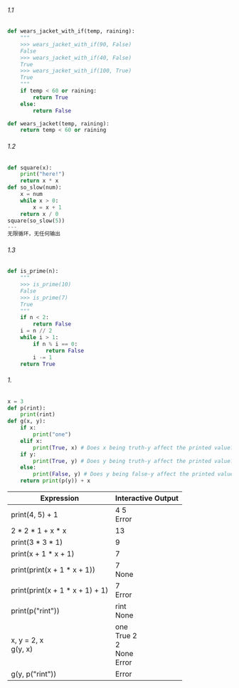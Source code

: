###### 1.1

```python
def wears_jacket_with_if(temp, raining):
    """
    >>> wears_jacket_with_if(90, False)
    False
    >>> wears_jacket_with_if(40, False)
    True
    >>> wears_jacket_with_if(100, True)
    True
    """
    if temp < 60 or raining:
        return True
    else:
        return False
```

```python
def wears_jacket(temp, raining):
    return temp < 60 or raining
```

###### 1.2

```python
def square(x):
    print("here!")
    return x * x
def so_slow(num):
    x = num
    while x > 0:
        x = x + 1
    return x / 0
square(so_slow(5))
---
无限循环，无任何输出
```

###### 1.3

```python
def is_prime(n):
    """
    >>> is_prime(10)
    False
    >>> is_prime(7)
    True
    """
    if n < 2:
        return False
    i = n // 2
    while i > 1:
        if n % i == 0:
            return False
        i -= 1
    return True
```

###### 1.

```python
x = 3
def p(rint):
    print(rint)
def g(x, y):
    if x:
        print("one")
    elif x:
        print(True, x) # Does x being truth-y affect the printed value?
    if y:
        print(True, y) # Does y being truth-y affect the printed value?
    else:
        print(False, y) # Does y being false-y affect the printed value?
    return print(p(y)) + x
```

| Expression                      | Interactive Output                          |
| ------------------------------- | ------------------------------------------- |
| print(4, 5) + 1                 | 4 5<br />Error                              |
| 2 * 2 * 1 + x * x               | 13                                          |
| print(3 * 3 * 1)                | 9                                           |
| print(x + 1 * x + 1)            | 7                                           |
| print(print(x + 1 * x + 1))     | 7<br />None                                 |
| print(print(x + 1 * x + 1) + 1) | 7<br />Error                                |
| print(p("rint"))                | rint<br />None                              |
| x, y = 2, x<br />g(y, x)        | one<br />True 2<br />2<br />None<br />Error |
| g(y, p("rint"))                 | Error                                       |

